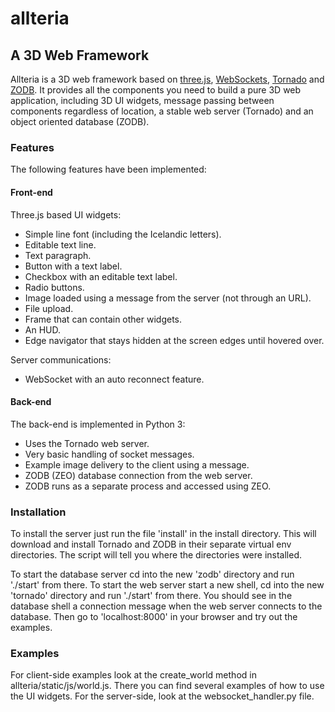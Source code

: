 allteria
===========

## A 3D Web Framework

Allteria is a 3D web framework based on [three.js](https://github.com/mrdoob/three.js), [WebSockets](http://dev.w3.org/html5/websockets/), [Tornado](http://www.tornadoweb.org/) and [ZODB](http://www.zodb.org/). It provides all the components you need to build a pure 3D web application, including 3D UI widgets, message passing between components regardless of location, a stable web server (Tornado) and an object oriented database (ZODB).

### Features

The following features have been implemented:

#### Front-end

Three.js based UI widgets:

* Simple line font (including the Icelandic letters).
* Editable text line.
* Text paragraph.
* Button with a text label.
* Checkbox with an editable text label.
* Radio buttons.
* Image loaded using a message from the server (not through an URL).
* File upload.
* Frame that can contain other widgets.
* An HUD.
* Edge navigator that stays hidden at the screen edges until hovered over.

Server communications:

* WebSocket with an auto reconnect feature.

#### Back-end

The back-end is implemented in Python 3:

* Uses the Tornado web server.
* Very basic handling of socket messages.
* Example image delivery to the client using a message.
* ZODB (ZEO) database connection from the web server.
* ZODB runs as a separate process and accessed using ZEO.

### Installation

To install the server just run the file 'install' in the install directory. This will download and install Tornado and ZODB in their separate virtual env directories. The script will tell you where the directories were installed.

To start the database server cd into the new 'zodb' directory and run './start' from there.
To start the web server start a new shell, cd into the new 'tornado' directory and run './start' from there. You should see in the database shell a connection message when the web server connects to the database.
Then go to 'localhost:8000' in your browser and try out the examples.

### Examples

For client-side examples look at the create_world method in allteria/static/js/world.js. There you can find several examples of how to use the UI widgets.
For the server-side, look at the websocket_handler.py file.

